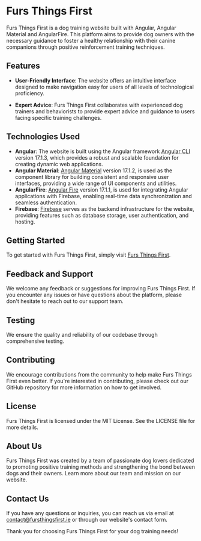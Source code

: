 # Furs Things First

Furs Things First is a dog training website built with Angular, Angular Material and AngularFire. This platform aims to provide dog owners with the necessary guidance to foster a healthy relationship with their canine companions through positive reinforcement training techniques.

## Features

- **User-Friendly Interface**: The website offers an intuitive interface designed to make navigation easy for users of all levels of technological proficiency.

- **Expert Advice**: Furs Things First collaborates with experienced dog trainers and behaviorists to provide expert advice and guidance to users facing specific training challenges.

## Technologies Used

- **Angular**: The website is built using the Angular framework [Angular CLI](https://github.com/angular/angular-cli) version 17.1.3, which provides a robust and scalable foundation for creating dynamic web applications.
- **Angular Material**: [Angular Material](https://material.angular.io/) version 17.1.2, is used as the component library for building consistent and responsive user interfaces, providing a wide range of UI components and utilities.
- **AngularFire**: [Angular Fire](https://firebaseopensource.com/projects/angular/angularfire2) version 17.1.1, is used for integrating Angular applications with Firebase, enabling real-time data synchronization and seamless authentication.
- **Firebase**: [Firebase](https://firebase.google.com/) serves as the backend infrastructure for the website, providing features such as database storage, user authentication, and hosting.

## Getting Started

To get started with Furs Things First, simply visit [Furs Things First](https://furs-things-first.web.app/).

## Feedback and Support

We welcome any feedback or suggestions for improving Furs Things First. If you encounter any issues or have questions about the platform, please don't hesitate to reach out to our support team.

## Testing

We ensure the quality and reliability of our codebase through comprehensive testing.

## Contributing

We encourage contributions from the community to help make Furs Things First even better. If you're interested in contributing, please check out our GitHub repository for more information on how to get involved.

## License

Furs Things First is licensed under the MIT License. See the LICENSE file for more details.

## About Us

Furs Things First was created by a team of passionate dog lovers dedicated to promoting positive training methods and strengthening the bond between dogs and their owners. Learn more about our team and mission on our website.

## Contact Us

If you have any questions or inquiries, you can reach us via email at contact@fursthingsfirst.ie or through our website's contact form.

Thank you for choosing Furs Things First for your dog training needs!
